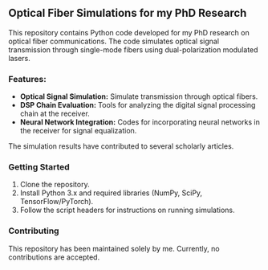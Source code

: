 ## Optical Fiber Simulations for my PhD Research

This repository contains Python code developed for my PhD research on optical fiber communications. The code simulates optical signal transmission through single-mode fibers using dual-polarization modulated lasers.

### Features:
- **Optical Signal Simulation:** Simulate transmission through optical fibers.
- **DSP Chain Evaluation:** Tools for analyzing the digital signal processing chain at the receiver.
- **Neural Network Integration:** Codes for incorporating neural networks in the receiver for signal equalization.

The simulation results have contributed to several scholarly articles.

### Getting Started
1. Clone the repository.
2. Install Python 3.x and required libraries (NumPy, SciPy, TensorFlow/PyTorch).
3. Follow the script headers for instructions on running simulations.

### Contributing
This repository has been maintained solely by me. Currently, no contributions are accepted.
